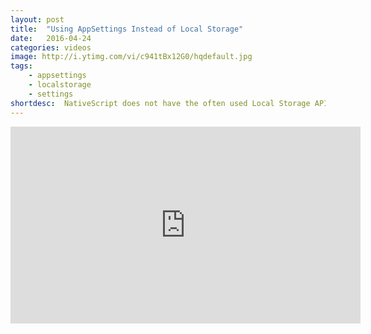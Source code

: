 ```yaml
---
layout: post
title:  "Using AppSettings Instead of Local Storage"
date:   2016-04-24
categories: videos
image: http://i.ytimg.com/vi/c941tBx12G0/hqdefault.jpg
tags: 
    - appsettings
    - localstorage
    - settings
shortdesc: 	NativeScript does not have the often used Local Storage API, but it does have a very similar API called “ApplicationSettings” that can be used in almost the exact same way. In this video we look at how to stringify, store and retrieve objects.
---
```

<iframe width="560" height="315" src="https://www.youtube.com/embed/c941tBx12G0" frameborder="0" allowfullscreen></iframe>
